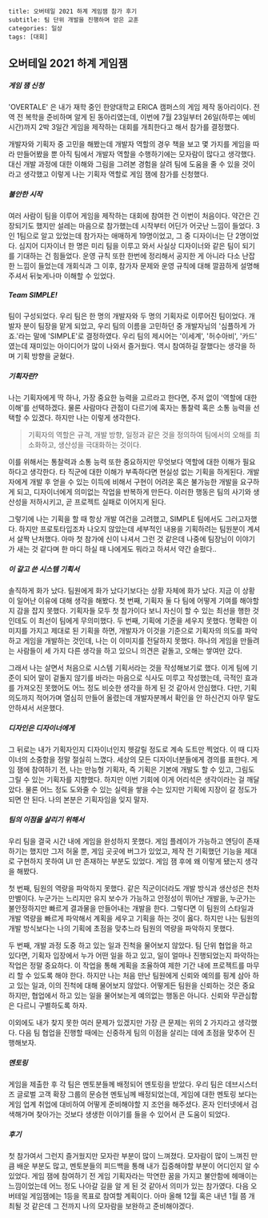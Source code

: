 ```layout: post
title: 오버테일 2021 하계 게임잼 참가 후기
subtitle: 팀 단위 개발을 진행하며 얻은 교훈
categories: 일상
tags: [대회]
```



## 오버테일 2021 하계 게임잼

##### 게임 잼 신청

'OVERTALE' 은 내가 재학 중인 한양대학교 ERICA 캠퍼스의 게임 제작 동아리이다. 전역 전 복학을 준비하며 알게 된 동아리였는데, 이번에 7월 23일부터 26일(하루는 예비 시간)까지 2박 3일간 게임을 제작하는 대회를 개최한다고 해서 참가를 결정했다.

개발자와 기획자 중 고민을 해봤는데 개발자 역할의 경우 책을 보고 몇 가지를 게임을 따라 만들어봤을 뿐 아직 팀에서 개발자 역할을 수행하기에는 모자람이 많다고 생각했다. 대신 개발 과정에 대한 이해와 그림을 그려본 경험을 살려 팀에 도움을 줄 수 있을 것이라고 생각했고 이렇게 나는 기획자 역할로 게임 잼에 참가를 신청했다.



##### 불안한 시작

여러 사람이 팀을 이루어 게임을 제작하는 대회에 참여한 건 이번이 처음이다. 약간은 긴장되기도 했지만 설레는 마음으로 참가했는데 시작부터 어딘가 어긋난 느낌이 들었다. 3인 1팀으로 알고 있었는데 참가자는 애매하게 19명이었고, 그 중 디자이너는 단 2명이었다. 심지어 디자이너 한 명은 미리 팀을 이루고 와서 사실상 디자이너와 같은 팀이 되기를 기대하는 건 힘들었다. 운영 규칙 또한 한번에 정리해서 공지한 게 아니라 다소 난잡한 느낌이 들었는데 개회식과 그 이후, 참가자 문제와 운영 규칙에 대해 깔끔하게 설명해주셔서 뒤늦게나마 이해할 수 있었다.



##### Team SIMPLE!

팀이 구성되었다. 우리 팀은 한 명의 개발자와 두 명의 기획자로 이루어진 팀이었다. 개발자 분이 팀장을 맡게 되었고, 우리 팀의 이름을 고민하던 중 개발자님의 '심플하게 가죠.'라는 말에 'SIMPLE'로 결정하였다. 우리 팀의 제시어는 '이세계', '허수아비', '카드' 였는데 재미있는 아이디어가 많이 나와서 즐거웠다. 역시 참여하길 잘했다는 생각을 하며 기획 방향을 굳혔다.



##### 기획자란?

나는 기획자에게 딱 하나, 가장 중요한 능력을 고르라고 한다면, 주저 없이 '역할에 대한 이해'를 선택하겠다. 물론 사람마다 관점이 다르기에 혹자는 통찰력 혹은 소통 능력을 선택할 수 있겠다. 하지만 나는 이렇게 생각한다.

> 기획자의 역할은 규격, 개발 방향, 일정과 같은 것을 정의하여 팀에서의 오해를 최소화하고, 생산성을 극대화하는 것이다. 

이를 위해서는 통찰력과 소통 능력 또한 중요하지만 무엇보다 역할에 대한 이해가 필요하다고 생각한다. 타 직군에 대한 이해가 부족하다면 현실성 없는 기획을 하게된다. 개발자에게 개발 후 얻을 수 있는 이득에 비해서 구현이 어려운 혹은 불가능한 개발을 요구하게 되고, 디자이너에게 의미없는 작업을 반복하게 만든다. 이러한 행동은 팀의 사기와 생산성을 저하시키고, 곧 프로젝트 실패로 이어지게 된다. 

그렇기에 나는 기획을 할 때 항상 개발 여건을 고려했고, SIMPLE 팀에서도 그러고자했다. 하지만 프로토타입조차 나오지 않았는데 세부적인 내용을 기획하려는 팀원분이 계셔서 살짝 난처했다. 아마 첫 참가에 신이 나셔서 그런 것 같은데 나중에 팀장님이 이야기가 새는 것 같다며 한 마디 하실 때 나에게도 뭐라고 하셔서 약간 슬펐다..



##### 이 갈고 쓴 시스템 기획서

솔직하게 화가 났다. 팀원에게 화가 났다기보다는 상황 자체에 화가 났다. 지금 이 상황이 일어난 이유에 대해 생각을 해봤다. 첫 번째, 기획자 둘 다 팀에 어떻게 기여를 해야할 지 감을 잡지 못했다. 기획자들 모두 첫 참가이다 보니 자신이 할 수 있는 최선을 행한 것인데도 이 최선이 팀에게 무의미했다. 두 번째, 기획에 기준을 세우지 못했다. 명확한 이미지를 가지고 제대로 된 기획을 하면, 개발자가 이것을 기준으로 기획자의 의도를 파악하고 게임을 개발하는 것인데, 나는 이 이미지를 전달하지 못했다. 하나의 게임을 만들려는 사람들이 세 가지 다른 생각을 하고 있으니 의견은 겉돌고, 오해는 쌓여만 갔다.

그래서 나는 살면서 처음으로 시스템 기획서라는 것을 작성해보기로 했다. 이게 팀에 기준이 되어 말이 겉돌지 않기를 바라는 마음으로 식사도 미루고 작성했는데, 극적인 효과를 가져오진 못했어도 어느 정도 비슷한 생각을 하게 된 것 같아서 안심했다. 다만, 기획 의도까지 적어가며 열심히 만들어 올렸는데 개발자분께서 확인을 안 하신건지 아무 말도 안하셔서 서운했다.



##### 디자인은 디자이너에게

그 뒤로는 내가 기획자인지 디자이너인지 헷갈릴 정도로 계속 도트만 찍었다. 이 때 디자이너의 소중함을 정말 절실히 느꼈다. 세상의 모든 디자이너분들에게 경의를 표한다. 게임 잼에 참여하기 전, 나는 만능형 기획자, 즉 기획은 기본에 개발도 할 수 있고, 그림도 그릴 수 있는 기획자를 지향했다. 하지만 이번 기회에 이게 어리석은 생각이라는 걸 깨달았다. 물론 어느 정도 도와줄 수 있는 실력을 쌓을 수는 있지만 기획에 지장이 갈 정도가 되면 안 된다. 나의 본분은 기획자임을 잊지 말자.



##### 팀의 이점을 살리기 위해서

우리 팀을 결국 시간 내에 게임을 완성하지 못했다. 게임 플레이가 가능하고 엔딩이 존재하기는 했지만 그저 허울 뿐, 게임 곳곳에 버그가 있었고, 제작 전 기획했던 기능을 제대로 구현하지 못하여 UI 만 존재하는 부분도 있었다. 게임 잼 후에 왜 이렇게 됐는지 생각을 해봤다. 

첫 번째, 팀원의 역량을 파악하지 못했다. 같은 직군이더라도 개발 방식과 생산성은 천차만별이다. 누군가는 느리지만 유지 보수가 가능하고 안정성이 뛰어난 개발을, 누군가는 불안정하지만 빠르게 결과물을 만들어내는 개발을 한다. 그렇다면 이 팀원의 스타일과 개발 역량을 빠르게 파악해서 계획을 세우고 기획을 하는 것이 옳다. 하지만 나는 팀원의 개발 방식보다는 나의 기획에 초점을 맞추느라 팀원의 역량을 파악하지 못했다.

두 번째, 개발 과정 도중 하고 있는 일과 진척을 물어보지 않았다. 팀 단위 협업을 하고 있다면, 기획자 입장에서 누가 어떤 일을 하고 있고, 일이 얼마나 진행되었는지 파악하는 작업은 정말 중요하다. 이 작업을 통해 계획을 조율하여 제한 기간 내에 프로젝트를 마무리 할 수 있도록 해야 한다. 하지만 나는 처음 만난 팀원에게 신뢰와 예의를 핑계 삼아 하고 있는 일과, 이의 진척에 대해 물어보지 않았다. 어떻게든 팀원을 신뢰하는 것은 중요하지만, 협업에서 하고 있는 일을 물어보는게 예의없는 행동은 아니다. 신뢰와 무관심함은 다르니 구별하도록 하자.

이외에도 내가 찾지 못한 여러 문제가 있겠지만 가장 큰 문제는 위의 2 가지라고 생각했다. 다음 팀 협업을 진행할 때에는 신중하게 팀의 이점을 살리는 데에 초점을 맞추어 진행해보자.



##### 멘토링

게임을 제출한 후 각 팀은 멘토분들께 배정되어 멘토링을 받았다. 우리 팀은 데브시스터즈 글로벌 고객 확장 그룹의 문승현 멘토님께 배정되었는데, 게임에 대한 멘토링 보다는 게임 업계 취업에 대비하여 어떻게 준비해야할 지 조언을 해주셨다. 혼자 인터넷에서 검색해가며 찾아가는 것보다 생생한 이야기를 들을 수 있어서 큰 도움이 되었다.



##### 후기

첫 참가여서 그런지 즐거웠지만 모자란 부분이 많이 느껴졌다. 모자람이 많이 느껴진 만큼 배운 부분도 많고, 멘토분들의 피드백을 통해 내가 집중해야할 부분이 어디인지 알 수 있었다. 게임 잼에 참여하기 전 게임 기획자라는 막연한 꿈을 가지고 불안함에 헤매이는 느낌이었는데 어느 정도 나아갈 길을 알 게 된 것 같아서 의미가 있는 참가였다. 다음 오버테일 게임잼에는 1등을 목표로 참여할 계획이다. 아마 올해 12월 혹은 내년 1월 쯤 개최될 것 같은데 그 전까지 나의 모자람을 보완하고 준비해야겠다.
